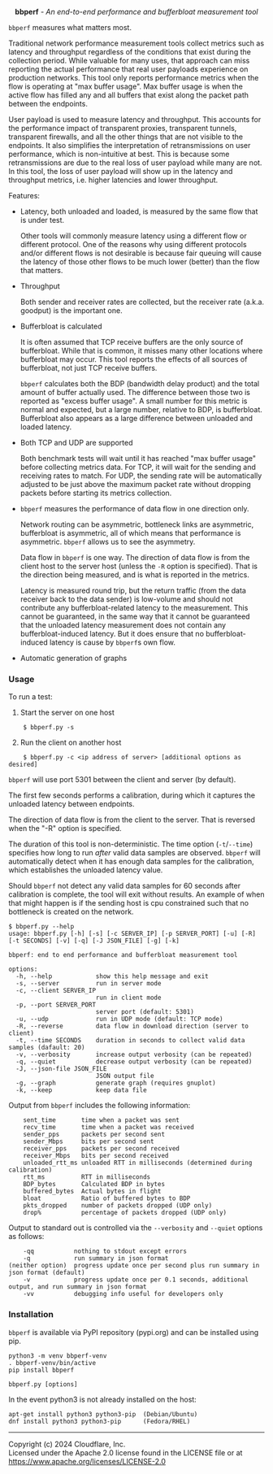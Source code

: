 <p align="center"><strong>bbperf</strong> <em>- An end-to-end performance and bufferbloat measurement tool</em></p>

`bbperf` measures what matters most.

Traditional network performance measurement tools collect metrics such as latency and throughput regardless of the conditions that exist during the collection period.  While valuable for many uses, that approach can miss reporting the actual performance that real user payloads experience on production networks.  This tool only reports performance metrics when the flow is operating at "max buffer usage".  Max buffer usage is when the active flow has filled any and all buffers that exist along the packet path between the endpoints.

User payload is used to measure latency and throughput.  This accounts for the performance impact of transparent proxies, transparent tunnels, transparent firewalls, and all the other things that are not visible to the endpoints.  It also simplifies the interpretation of retransmissions on user performance, which is non-intuitive at best.  This is because some retransmissions are due to the real loss of user payload while many are not.  In this tool, the loss of user payload will show up in the latency and throughput metrics, i.e. higher latencies and lower throughput.

Features:

* Latency, both unloaded and loaded, is measured by the same flow that is under test.

    Other tools will commonly measure latency using a different flow or different protocol.  One of the reasons why using different protocols and/or different flows is not desirable is because fair queuing will cause the latency of those other flows to be much lower (better) than the flow that matters.

* Throughput

    Both sender and receiver rates are collected, but the receiver rate (a.k.a. goodput) is the important one.

* Bufferbloat is calculated

    It is often assumed that TCP receive buffers are the only source of bufferbloat.  While that is common, it misses many other locations where bufferbloat may occur.  This tool reports the effects of all sources of bufferbloat, not just TCP receive buffers.

    `bbperf` calculates both the BDP (bandwidth delay product) and the total amount of buffer actually used.  The difference between those two is reported as "excess buffer usage".  A small number for this metric is normal and expected, but a large number, relative to BDP, is bufferbloat.  Bufferbloat also appears as a large difference between unloaded and loaded latency.

* Both TCP and UDP are supported

    Both benchmark tests will wait until it has reached "max buffer usage" before collecting metrics data.  For TCP, it will wait for the sending and receiving rates to match.  For UDP, the sending rate will be automatically adjusted to be just above the maximum packet rate without dropping packets before starting its metrics collection.

* `bbperf` measures the performance of data flow in one direction only.

    Network routing can be asymmetric, bottleneck links are asymmetric, bufferbloat is asymmetric, all of which means that performance is asymmetric.  `bbperf` allows us to see the asymmetry.

    Data flow in `bbperf` is one way.  The direction of data flow is from the client host to the server host (unless the `-R` option is specified).  That is the direction being measured, and is what is reported in the metrics.

    Latency is measured round trip, but the return traffic (from the data receiver back to the data sender) is low-volume and should not contribute any bufferbloat-related latency to the measurement.  This cannot be guaranteed, in the same way that it cannot be guaranteed that the unloaded latency measurement does not contain any bufferbloat-induced latency.  But it does ensure that no bufferbloat-induced latency is cause by `bbperf`s own flow.

* Automatic generation of graphs

### Usage

To run a test:

1. Start the server on one host
```
    $ bbperf.py -s
```

2. Run the client on another host
```
    $ bbperf.py -c <ip address of server> [additional options as desired]
```

`bbperf` will use port 5301 between the client and server (by default).

The first few seconds performs a calibration, during which it captures the unloaded latency between endpoints.

The direction of data flow is from the client to the server.  That is reversed when the "-R" option is specified.

The duration of this tool is non-deterministic.  The time option (`-t`/`--time`) specifies how long to run _after_ valid data samples are observed.  `bbperf` will automatically detect when it has enough data samples for the calibration, which establishes the unloaded latency value.

Should `bbperf` not detect any valid data samples for 60 seconds after calibration is complete, the tool will exit without results.  An example of when that might happen is if the sending host is cpu constrained such that no bottleneck is created on the network.

```
$ bbperf.py --help
usage: bbperf.py [-h] [-s] [-c SERVER_IP] [-p SERVER_PORT] [-u] [-R] [-t SECONDS] [-v] [-q] [-J JSON_FILE] [-g] [-k]

bbperf: end to end performance and bufferbloat measurement tool

options:
  -h, --help            show this help message and exit
  -s, --server          run in server mode
  -c, --client SERVER_IP
                        run in client mode
  -p, --port SERVER_PORT
                        server port (default: 5301)
  -u, --udp             run in UDP mode (default: TCP mode)
  -R, --reverse         data flow in download direction (server to client)
  -t, --time SECONDS    duration in seconds to collect valid data samples (dafault: 20)
  -v, --verbosity       increase output verbosity (can be repeated)
  -q, --quiet           decrease output verbosity (can be repeated)
  -J, --json-file JSON_FILE
                        JSON output file
  -g, --graph           generate graph (requires gnuplot)
  -k, --keep            keep data file
```

Output from `bbperf` includes the following information:
```
    sent_time       time when a packet was sent
    recv_time       time when a packet was received
    sender_pps      packets per second sent
    sender_Mbps     bits per second sent
    receiver_pps    packets per second received
    receiver_Mbps   bits per second received
    unloaded_rtt_ms unloaded RTT in milliseconds (determined during calibration)
    rtt_ms          RTT in milliseconds
    BDP_bytes       Calculated BDP in bytes
    buffered_bytes  Actual bytes in flight
    bloat           Ratio of buffered bytes to BDP
    pkts_dropped    number of packets dropped (UDP only)
    drop%           percentage of packets dropped (UDP only)
```

Output to standard out is controlled via the `--verbosity` and `--quiet` options as follows:
```
    -qq           nothing to stdout except errors
    -q            run summary in json format
(neither option)  progress update once per second plus run summary in json format (default)
    -v            progress update once per 0.1 seconds, additional output, and run summary in json format
    -vv           debugging info useful for developers only
```

### Installation

`bbperf` is available via PyPI repository (pypi.org) and can be installed using pip.

```
python3 -m venv bbperf-venv
. bbperf-venv/bin/active
pip install bbperf

bbperf.py [options]
```

In the event python3 is not already installed on the host:

```
apt-get install python3 python3-pip  (Debian/Ubuntu)
dnf install python3 python3-pip      (Fedora/RHEL)
```

---
Copyright (c) 2024 Cloudflare, Inc.<br/>
Licensed under the Apache 2.0 license found in the LICENSE file or at https://www.apache.org/licenses/LICENSE-2.0

